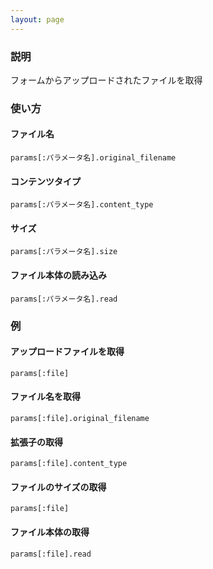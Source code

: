 ```yaml
---
layout: page
---
```


### 説明

フォームからアップロードされたファイルを取得

### 使い方

#### ファイル名

    params[:パラメータ名].original_filename

#### コンテンツタイプ

    params[:パラメータ名].content_type

#### サイズ

    params[:パラメータ名].size

#### ファイル本体の読み込み

    params[:パラメータ名].read

### 例

#### アップロードファイルを取得

    params[:file]

#### ファイル名を取得

    params[:file].original_filename

#### 拡張子の取得

    params[:file].content_type

#### ファイルのサイズの取得

    params[:file]

#### ファイル本体の取得

    params[:file].read
